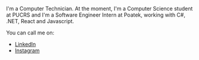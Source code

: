 
I'm a Computer Technician. 
At the moment, I'm a Computer Science student at PUCRS and I'm a Software Engineer Intern at Poatek, working with C#, .NET, React and Javascript. 

You can call me on: 
* [LinkedIn](doc:https://www.linkedin.com/in/morgana-weber-280295142/)
* [Instagram](../www.instagram.com/_morgsweber/)

